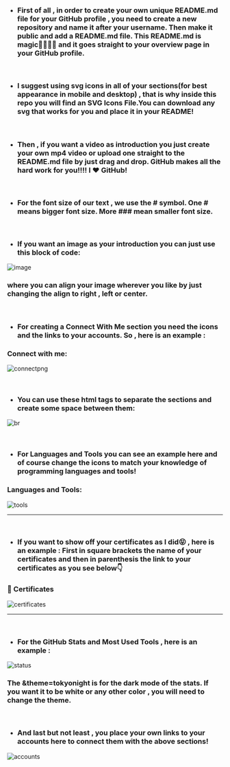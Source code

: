 * ### First of all , in order to create your own unique README.md file for your GitHub profile , you need to create a new repository and name it after your username. Then make it public and add a README.md file. This README.md is magic🧙‍♂️🧙‍♀️ and it goes straight to your overview page in your GitHub profile.

<br/>

* ### I suggest using svg icons in all of your sections(for best appearance in mobile and desktop) , that is why inside this repo you will find an SVG Icons File.You can download any svg that works for you and place it in your README!


<br/>

* ### Then , if you want a video as introduction you just create your own mp4 video or upload one straight to the README.md file by just drag and drop. GitHub makes all the hard work for you!!!! I ❤ GitHub!

<br/>

* ### For the font size of our text , we use the # symbol. One # means bigger font size. More ### mean smaller font size.

<br/>

* ### If you want an image as your introduction you can just use this block of code:
 
 ![image](https://user-images.githubusercontent.com/76062682/139349734-37522568-d514-4170-a18e-b7102d3f92a6.png)
 
 ### where you can align your image wherever you like by just changing the align to right , left or center.

<br/>

* ### For creating a Connect With Me section you need the icons and the links to your accounts. So , here is an example : 


### Connect with me:

![connectpng](https://user-images.githubusercontent.com/76062682/139349803-bb5e9117-9d54-4968-aee9-26236078b9d0.png)

<br/>

* ### You can use these html tags to separate the sections and create some space between them:

![br](https://user-images.githubusercontent.com/76062682/139349823-dfa3bfb0-504f-4408-9824-2c83b80e7ecf.png)


<br />



* ### For Languages and Tools you can see an example here and of course change the icons to match your knowledge of programming languages and tools!

### Languages and Tools:


![tools](https://user-images.githubusercontent.com/76062682/139349833-6d663bda-9e7c-4fe4-bc2f-5386eb2edab8.png)

---

<br/>

* ###  If you want to show off your certificates as I did😝 , here is an example : First in square brackets the name of your certificates and then in parenthesis the link to your certificates as you see below👇

### 📜 Certificates


![certificates](https://user-images.githubusercontent.com/76062682/139349857-b501b2cc-dde0-4cd8-b069-a5b7304cf4e6.png)


---

<br/>

* ### For the GitHub Stats and Most Used Tools , here is an example :


![status](https://user-images.githubusercontent.com/76062682/139349862-1a15c7ea-4da1-4843-aa87-bba211e094b6.png)


### The &theme=tokyonight is for the dark mode of the stats. If you want it to be white or any other color , you will need to change the theme.

<br/>

* ### And last but not least , you place your own links to your accounts here to connect them with the above sections!

![accounts](https://user-images.githubusercontent.com/76062682/139349870-2b51ed9f-9220-4601-9ebc-de38b782a052.png)
